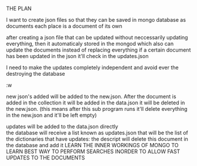 THE PLAN

I want to create json files so that they can be saved in mongo database as documents each place is a document of its own

after creating a json file that can be updated without neccessarily updating everything, then it automaticaly stored in the mongod which also can update the documents instead
of replacing everything
if a certain document has been updated in the json it'll check in the updates.json

I need to make the updates completely independent and avoid ever the destroying the  database

:w


new json's added will be added to the new.json. After the document is added in the collection  it will be  added in the data.json it will be deleted in the new.json. (this means after this sub program runs it'll delete everything in the new.json and it'll be left empty)

updates will be added to the data.json directly   
the database will receive a list known as updates.json that will be the list of the dictionaries that have updates: the descript will delete this document in the database and add it
LEARN THE INNER WORKINGS OF MONGO TO LEARN BEST WAY TO PERFORM SEARCHES INORDER TO ALLOW FAST UPDATES TO THE DOCUMENTS

